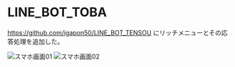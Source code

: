 # LINE_BOT_TOBA

https://github.com/igapon50/LINE_BOT_TENSOU
にリッチメニューとその応答処理を追加した。

![スマホ画面01](https://user-images.githubusercontent.com/14619288/122577026-49ad6a80-d08d-11eb-8169-a4c946a18ca7.jpg)
![スマホ画面02](https://user-images.githubusercontent.com/14619288/122577061-53cf6900-d08d-11eb-990d-541553c87d54.jpg)
